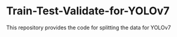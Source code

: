 # Train-Test-Validate-for-YOLOv7
This repository provides the code for splitting the data for YOLOv7
